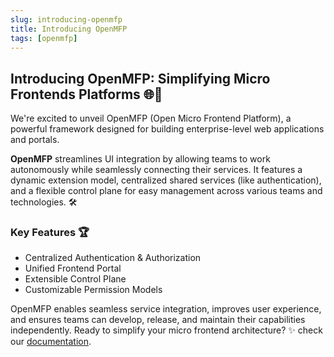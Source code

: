 ```yaml
---
slug: introducing-openmfp
title: Introducing OpenMFP
tags: [openmfp]
---
```


## Introducing OpenMFP: Simplifying Micro Frontends Platforms 🌐🚀 

We're excited to unveil OpenMFP (Open Micro Frontend Platform), a powerful framework designed for building enterprise-level web applications and portals.

**OpenMFP** streamlines UI integration by allowing teams to work autonomously while seamlessly connecting their services. It features a dynamic extension model, centralized shared services (like authentication), and a flexible control plane for easy management across various teams and technologies. 🛠️

### Key Features 🏆
* Centralized Authentication & Authorization
* Unified Frontend Portal
* Extensible Control Plane
* Customizable Permission Models

OpenMFP enables seamless service integration, improves user experience, and ensures teams can develop, release, and maintain their capabilities independently. Ready to simplify your micro frontend architecture? ✨ check our [documentation](/docs/).

